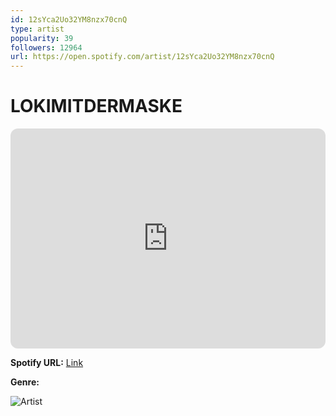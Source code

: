 ```yaml
---
id: 12sYca2Uo32YM8nzx70cnQ
type: artist
popularity: 39
followers: 12964
url: https://open.spotify.com/artist/12sYca2Uo32YM8nzx70cnQ
---
```

# LOKIMITDERMASKE

<iframe style="border-radius:12px" src="https://open.spotify.com/embed/artist/12sYca2Uo32YM8nzx70cnQ" width="100%" height="352" frameBorder="0" allowfullscreen="" allow="autoplay; clipboard-write; encrypted-media; fullscreen; picture-in-picture" loading="lazy"></iframe>

**Spotify URL:** [Link](https://open.spotify.com/artist/12sYca2Uo32YM8nzx70cnQ)

**Genre:** 

![Artist](https://i.scdn.co/image/ab6761610000e5eb01f9f1268cf233fd2dde6188)
